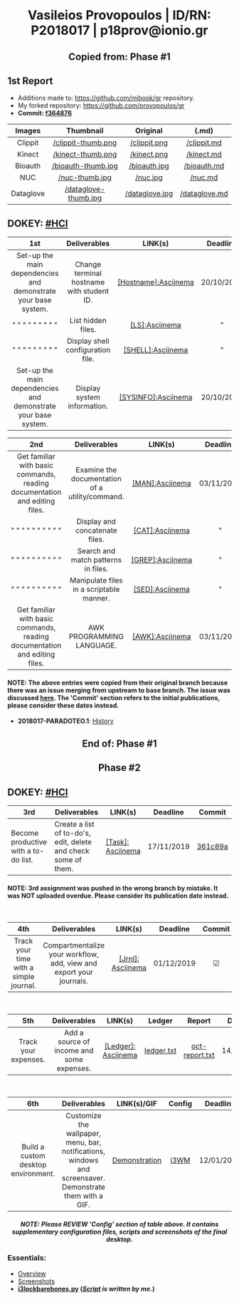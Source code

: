 <h1 align="center">Vasileios Provopoulos | ID/RN: P2018017 | p18prov@ionio.gr</h1>
<h2 align="center">Copied from: Phase #1</h2>

## 1st Report
* Additions made to: https://github.com/mibook/gr repository.
* My forked repository: https://github.com/provopoulos/gr
* **Commit: [f364876](https://github.com/provopoulos/hci/commit/f364876fc4f29090108ba9500b94ad6a524bea2f#diff-68064d9e0ee291ed30988c5e7cf8d60f)**

|   Images   	|                                              Thumbnail                                             	|                                         Original                                        	|                                          (.md)                                         	|
|:----------:	|:--------------------------------------------------------------------------------------------------:	|:---------------------------------------------------------------------------------------:	|:--------------------------------------------------------------------------------------:	|
|   Clippit  	|    [/clippit-thumb.png](https://github.com/provopoulos/gr/blob/gh-pages/images/clippit-thumb.PNG)  	|    [/clippit.png](https://github.com/provopoulos/gr/blob/gh-pages/images/clippit.PNG)   	|   [/clippit.md](https://github.com/provopoulos/gr/blob/gh-pages/_gallery/clippit.md)   	|
|   Kinect   	|    [/kinect-thumb.png](https://github.com/provopoulos/gr/blob/gh-pages/images/kinect-thumb.png)    	|     [/kinect.png](https://github.com/provopoulos/gr/blob/gh-pages/images/kinect.png)    	|    [/kinect.md](https://github.com/provopoulos/gr/blob/gh-pages/_gallery/kinect.md)    	|
|   Bioauth  	|   [/bioauth-thumb.jpg](https://github.com/provopoulos/gr/blob/gh-pages/images/bioauth-thumb.jpg)   	|    [/bioauth.jpg](https://github.com/provopoulos/gr/blob/gh-pages/images/bioauth.jpg)   	|   [/bioauth.md](https://github.com/provopoulos/gr/blob/gh-pages/_gallery/bioauth.md)   	|
|     NUC    	|       [/nuc-thumb.jpg](https://github.com/provopoulos/gr/blob/gh-pages/images/nuc-thumb.jpg)       	|        [/nuc.jpg](https://github.com/provopoulos/gr/blob/gh-pages/images/nuc.jpg)       	|        [/nuc.md](https://github.com/provopoulos/gr/blob/gh-pages/_gallery/nuc.md)      	|
|  Dataglove 	| [/dataglove-thumb.jpg](https://github.com/provopoulos/gr/blob/gh-pages/images/dataglove-thumb.jpg) 	|  [/dataglove.jpg](https://github.com/provopoulos/gr/blob/gh-pages/images/dataglove.jpg) 	| [/dataglove.md](https://github.com/provopoulos/gr/blob/gh-pages/_gallery/dataglove.md) 	|
## DOKEY: [#HCI](https://github.com/courses-ionio/dokey#hci)
|                               1st                              |                Deliverables               |                                  LINK(s)                                  |  Deadline  |                                                                Commit                                                               |
|:--------------------------------------------------------------:|:-----------------------------------------:|:-------------------------------------------------------------------------:|:----------:|:-----------------------------------------------------------------------------------------------------------------------------------:|
| Set-up the main dependencies and demonstrate your base system. | Change terminal hostname with student ID. | [[Hostname]:Asciinema](https://asciinema.org/a/DmruKq0ic6Q4tNNRacDxHyjEd) | 20/10/2019 | [7f98522](https://github.com/provopoulos/hci/commit/7f98522d29f7ea8b4f292d3f6738839df31a4b66#diff-68064d9e0ee291ed30988c5e7cf8d60f) |
| "      "   "    "            "   "           "    "    "       |             List hidden files.            |    [[LS]:Asciinema](https://asciinema.org/a/uudjkuYdiY8K2rFFT9dMn038r)    |      "     | [7f98522](https://github.com/provopoulos/hci/commit/7f98522d29f7ea8b4f292d3f6738839df31a4b66#diff-68064d9e0ee291ed30988c5e7cf8d60f) |
| "      "   "    "            "   "           "    "    "       |     Display shell configuration file.     |   [[SHELL]:Asciinema](https://asciinema.org/a/okmiRJIl2hDFm3CZQgdLGSlP8)  |      "     | [7f98522](https://github.com/provopoulos/hci/commit/7f98522d29f7ea8b4f292d3f6738839df31a4b66#diff-68064d9e0ee291ed30988c5e7cf8d60f) |
| Set-up the main dependencies and demonstrate your base system. |         Display system information.       |  [[SYSINFO]:Asciinema](https://asciinema.org/a/4WFpLc8TErhLsBuGAu1l2K7n0) | 20/10/2019 | [7f98522](https://github.com/provopoulos/hci/commit/7f98522d29f7ea8b4f292d3f6738839df31a4b66#diff-68064d9e0ee291ed30988c5e7cf8d60f) |

|                                     2nd                                    |                   Deliverables                  |                                LINK(s)                                |  Deadline  |                                                                Commit                                                               |
|:--------------------------------------------------------------------------:|:-----------------------------------------------:|:---------------------------------------------------------------------:|:----------:|:-----------------------------------------------------------------------------------------------------------------------------------:|
| Get familiar with basic commands, reading documentation and editing files. | Examine the documentation of a utility/command. |  [[MAN]:Asciinema](https://asciinema.org/a/UF4zuBhFy5xTfnQ3ZQjzleQNH) | 03/11/2019 | [68f2e60](https://github.com/provopoulos/hci/commit/68f2e601691c38f6a4211454bbbe91b8eb71335b#diff-08907f44300b035066c7d5a70e3b9271) |
| "   "        "    "     "         "       "             "   "       "      |          Display and concatenate files.         |  [[CAT]:Asciinema](https://asciinema.org/a/t0zRuNh0g2GJRzokwl8BjnY3t) |      "     | [68f2e60](https://github.com/provopoulos/hci/commit/68f2e601691c38f6a4211454bbbe91b8eb71335b#diff-08907f44300b035066c7d5a70e3b9271) |
| "   "        "    "     "         "       "             "   "       "      |       Search and match patterns in files.       | [[GREP]:Asciinema](https://asciinema.org/a/8lGjjD066ntSOBptUmp33EwkU) |      "     | [68f2e60](https://github.com/provopoulos/hci/commit/68f2e601691c38f6a4211454bbbe91b8eb71335b#diff-08907f44300b035066c7d5a70e3b9271) |
| "   "        "    "     "         "       "             "   "       "      |     Manipulate files in a scriptable manner.    |  [[SED]:Asciinema](https://asciinema.org/a/jDCbaDDpy6GeqNOaLd7e9n2wz) |      "     | [68f2e60](https://github.com/provopoulos/hci/commit/68f2e601691c38f6a4211454bbbe91b8eb71335b#diff-08907f44300b035066c7d5a70e3b9271) |
| Get familiar with basic commands, reading documentation and editing files. |            AWK PROGRAMMING LANGUAGE.            |  [[AWK]:Asciinema](https://asciinema.org/a/ZxxTb3fqY2HYlkstsqPQj805P) | 03/11/2019 | [68f2e60](https://github.com/provopoulos/hci/commit/68f2e601691c38f6a4211454bbbe91b8eb71335b#diff-08907f44300b035066c7d5a70e3b9271) |

#### NOTE: The above entries were copied from their original branch because there was an issue merging from upstream to base branch. The issue was discussed [here](https://github.com/courses-ionio/help/issues/47#issuecomment-573231636). The 'Commit' section refers to the initial publications, please consider these dates instead.
* **2018017-PARADOTEO.1**: [History](https://github.com/provopoulos/hci/commits/2018017-PARADOTEO.1/projects/2018017)
<h2 align="center">End of: Phase #1</h2>
<h2 align="center">Phase #2</h2>

## DOKEY: [#HCI](https://github.com/courses-ionio/dokey#hci)
|  3rd                                 | Deliverables                                                   |  LINK(s)                                             |  Deadline   |  Commit                                                                                                                             |
|--------------------------------------|----------------------------------------------------------------|------------------------------------------------------|-------------|-------------------------------------------------------------------------------------------------------------------------------------|
| Become productive with a to-do list. | Create a list of to-do's, edit, delete and check some of them. |  [[Task]: Asciinema](https://asciinema.org/a/281808) |  17/11/2019 | [361c89a](https://github.com/provopoulos/hci/commit/361c89a325bebeedf60aff3619c1f86528c10fca#diff-68064d9e0ee291ed30988c5e7cf8d60f) |

#### NOTE: 3rd assignment was pushed in the wrong branch by mistake. It was NOT uploaded overdue. Please consider its publication date instead.

<br>

|                   4th                  |                             Deliverables                            |                                 LINK(s)                                |  Deadline  |  Commit  |
|:--------------------------------------:|:-------------------------------------------------------------------:|:----------------------------------------------------------------------:|:----------:|:--------:|
| Track your time with a simple journal. | Compartmentalize your workflow, add, view and export your journals. | [[Jrnl]: Asciinema](https://asciinema.org/a/0F1uJyFoijPVgv1XaOS2Y5YWV) | 01/12/2019 | &#x2611; |

<br>

|          5th         |                Deliverables               |                                  LINK(s)                                 |                                                 Ledger                                                |                                                     Report                                                    |  Deadline  |  Commit  |
|:--------------------:|:-----------------------------------------:|:------------------------------------------------------------------------:|:-----------------------------------------------------------------------------------------------------:|:-------------------------------------------------------------------------------------------------------------:|:----------:|:--------:|
| Track your expenses. | Add a source of income and some expenses. | [[Ledger]: Asciinema](https://asciinema.org/a/0H3p5CiOSRYcR8saRiPaJ0sMT) | [ledger.txt](https://github.com/provopoulos/hci/blob/2018017-PARADOTEO.2/projects/2018017/ledger.txt) | [oct-report.txt](https://github.com/provopoulos/hci/blob/2018017-PARADOTEO.2/projects/2018017/oct-report.txt) | 14/12/2019 | &#x2611; |

<br>

|                 6th                |                                               Deliverables                                               | LINK(s)/GIF |                                            Config                                           |  Deadline  |  Commit  |
|:----------------------------------:|:--------------------------------------------------------------------------------------------------------:|:-----------:|:-------------------------------------------------------------------------------------------:|:----------:|:--------:|
| Build a custom desktop environment. | Customize the wallpaper, menu, bar, notifications, windows and screensaver. Demonstrate them with a GIF. |     [Demonstration](https://raw.githubusercontent.com/provopoulos/hci/2018017-PARADOTEO.2/projects/2018017/config/i3wmconf.gif)     | [i3WM](https://github.com/provopoulos/hci/tree/2018017-PARADOTEO.2/projects/2018017/config) | 12/01/2020 | &#x2611; |

<h5 align="center">NOTE: Please REVIEW 'Config' section of table above. It contains supplementary configuration files, scripts and screenshots of the final desktop.</h5>

### Essentials:
* [Overview](https://github.com/provopoulos/hci/blob/2018017-PARADOTEO.2/projects/2018017/config/README.md)
* [Screenshots](https://github.com/provopoulos/hci/blob/2018017-PARADOTEO.2/projects/2018017/config/README.md#screenshots)
* **[i3lockbarebones.py](https://github.com/provopoulos/hci/blob/2018017-PARADOTEO.2/projects/2018017/config/README.md#i3lockbarebonespy) (_[Script](https://github.com/provopoulos/hci/blob/2018017-PARADOTEO.2/projects/2018017/config/i3lockbarebones.py) is written by me._)**

